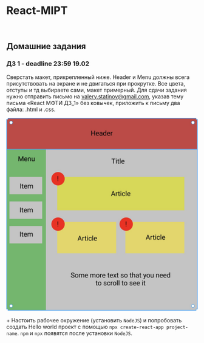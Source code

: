 # React-MIPT
<br>

## Домашние задания
### **ДЗ 1** - deadline 23:59 19.02
Сверстать макет, прикрепленный ниже. Header и Menu должны всега присутствовать на экране и не двигаться при прокрутке. Все цвета, отступы и тд выбираете сами, макет примерный.
Для сдачи задания нужно отправить письмо на valery.statinov@gmail.com, указав тему письма «React МФТИ ДЗ_1» без ковычек, приложить к письму два файла: .html и .css.

![](hw1.jpg)

\+ Настоить рабочее окружение (установить `NodeJS`) и попробовать создать Hello world проект с помощью `npx create-react-app project-name`. `npm` и `npx` появятся после установки `NodeJS`.